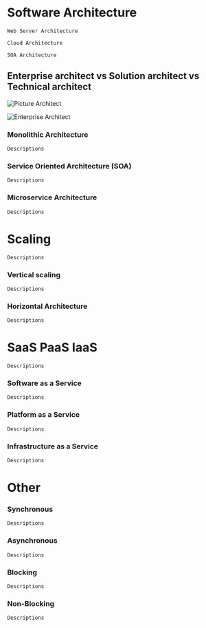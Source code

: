 # Software Architecture #
``
	Web Server Architecture
``

``
	Cloud Architecture
``

``
	SOA Architecture
``

## Enterprise architect vs Solution architect vs Technical architect #

![Picture Architect](https://i.stack.imgur.com/ALg2V.jpg)

![Enterprise Architect](https://image.slidesharecdn.com/benorstella2007soapresentation-140307044612-phpapp01/95/enterprise-architecture-og-soa-trender-13-638.jpg?cb=1394167659)

### Monolithic Architecture ###
``
	Descriptions
``
### Service Oriented Architecture (SOA) ###
``
	Descriptions
``
### Microservice Architecture ###
``
	Descriptions
``
# Scaling #
``
	Descriptions
``
### Vertical scaling ###
``
	Descriptions
``
### Horizontal Architecture ###

``
	Descriptions
``
# SaaS PaaS IaaS #
``
	Descriptions
``
### Software as a Service ###
``
	Descriptions
``
### Platform as a Service ###
``
	Descriptions
``
### Infrastructure as a Service ###
``
	Descriptions
``
# Other #
### Synchronous ###
``
	Descriptions
``
### Asynchronous ###
``
	Descriptions
``
### Blocking ###
``
	Descriptions
``
### Non-Blocking ###
``
	Descriptions
``